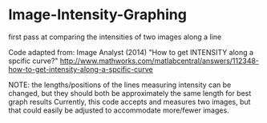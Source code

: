 # Image-Intensity-Graphing
first pass at comparing the intensities of two images along a line

Code adapted from:
Image Analyst (2014) "How to get INTENSITY along a spcific curve?" 
  <http://www.mathworks.com/matlabcentral/answers/112348-how-to-get-intensity-along-a-spcific-curve>

NOTE: the lengths/positions of the lines measuring intensity can be changed, but they should both be approximately the same length for best graph results
Currently, this code accepts and measures two images, but that could easily be adjusted to accommodate more/fewer images. 
